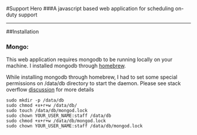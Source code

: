 #Support Hero
###A javascript based web application for scheduling on-duty support

----
##Installation
### Mongo:
This web application requires mongodb to be running locally on your machine. I installed mongodb through [homebrew](http://brew.sh/).

While installing mongodb through homebrew, I had to set some special permissions on /data/db directory to start the daemon. Please see stack overflow [discussion](http://stackoverflow.com/questions/7948789/mongodb-mongod-complains-that-there-is-no-data-db-folder) for more details

    sudo mkdir -p /data/db
    sudo chmod +x+r+w /data/db/
    sudo touch /data/db/mongod.lock
    sudo chown YOUR_USER_NAME:staff /data/db
    sudo chmod +x+r+w /data/db/mongod.lock
    sudo chown YOUR_USER_NAME:staff /data/db/mongod.lock